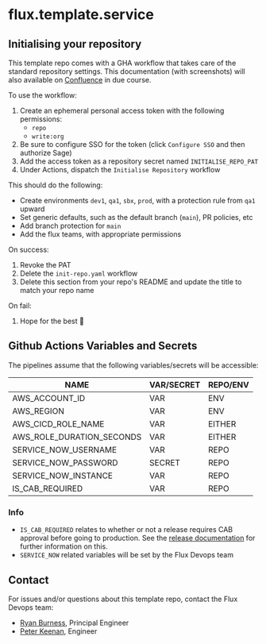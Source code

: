 # flux.template.service

## Initialising your repository

This template repo comes with a GHA workflow that takes care of the standard repository settings. This documentation (with screenshots) will also available on [Confluence](#) in due course.

To use the workflow:

1. Create an ephemeral personal access token with the following permissions:
   - `repo`
   - `write:org`
2. Be sure to configure SSO for the token (click `Configure SSO` and then authorize Sage)
3. Add the access token as a repository secret named `INITIALISE_REPO_PAT`
4. Under Actions, dispatch the `Initialise Repository` workflow

This should do the following:

- Create environments `dev1`, `qa1`, `sbx`, `prod`, with a protection rule from `qa1` upward
- Set generic defaults, such as the default branch (`main`), PR policies, etc
- Add branch protection for `main`
- Add the flux teams, with appropriate permissions

On success:

1. Revoke the PAT
2. Delete the `init-repo.yaml` workflow
3. Delete this section from your repo's README and update the title to match your repo name

On fail:

1. Hope for the best 🥹

## Github Actions Variables and Secrets

The pipelines assume that the following variables/secrets will be accessible:

| NAME                      | VAR/SECRET | REPO/ENV |
| ------------------------- | ---------- | -------- |
| AWS_ACCOUNT_ID            | VAR        | ENV      |
| AWS_REGION                | VAR        | ENV      |
| AWS_CICD_ROLE_NAME        | VAR        | EITHER   |
| AWS_ROLE_DURATION_SECONDS | VAR        | EITHER   |
| SERVICE_NOW_USERNAME      | VAR        | REPO     |
| SERVICE_NOW_PASSWORD      | SECRET     | REPO     |
| SERVICE_NOW_INSTANCE      | VAR        | REPO     |
| IS_CAB_REQUIRED           | VAR        | REPO     |

### Info

- `IS_CAB_REQUIRED` relates to whether or not a release requires CAB approval before going to production. See the [release documentation][1] for further information on this.
- `SERVICE_NOW` related variables will be set by the Flux Devops team

## Contact

For issues and/or questions about this template repo, contact the Flux Devops team:

- [Ryan Burness](mailto:ryan.burness@sage.com), Principal Engineer
- [Peter Keenan](mailto:peter.keenan@sage.com), Engineer

[1]: https://confluence.sage.com/display/CODP/Release+Process
